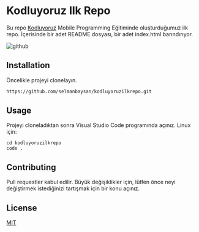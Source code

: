 # Kodluyoruz Ilk Repo

Bu repo [Kodluyoruz](https://www.kodluyoruz.org) Mobile Programming Eğitiminde oluşturduğumuz ilk repo. İçerisinde bir adet README dosyası, bir adet index.html barındırıyor.

![github](figures\gtihub.png)
## Installation

Öncelikle projeyi clonelayın.
```bash
https://github.com/selmanbaysan/kodluyoruzilkrepo.git
```

## Usage
Projeyi cloneladıktan sonra Visual Studio Code programında açınız.
Linux için:
```linux
cd kodluyoruzilkrepo
code .
```

## Contributing

Pull requestler kabul edilir. Büyük değişiklikler için, lütfen önce neyi değiştirmek istediğinizi tartışmak için bir konu açınız.

## License

[MIT](https://www.mit.edu/~amini/LICENSE.md)
